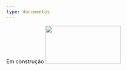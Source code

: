 ```yaml
---
type: documentos
---
```


Em construção
<img src="https://neofeed.com.br/wp-content/uploads/2021/08/geek-desenvolvedor.jpg" width="200" height="100">
